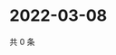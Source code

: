 # 2022-03-08

共 0 条

<!-- BEGIN WEIBO -->
<!-- 最后更新时间 Tue Mar 08 2022 05:10:44 GMT+0800 (China Standard Time) -->

<!-- END WEIBO -->
